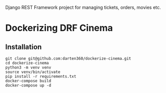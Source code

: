 Django REST Framework project for managing tickets, orders, movies etc.
# Dockerizing DRF Cinema


## Installation

```
git clone git@github.com:darten360/dockerize-cinema.git
cd dockerize-cinema
python3 -m venv venv
source venv/bin/activate
pip install -r requirements.txt
docker-compose build
docker-compose up -d
```
